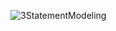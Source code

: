 ![3StatementModeling](https://github.com/user-attachments/assets/592b49e5-fb18-49fc-8522-32067c14fc05)
